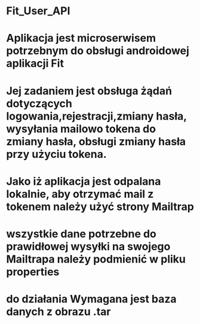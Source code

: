 # Fit_User_API

# Aplikacja jest microserwisem potrzebnym do obsługi androidowej aplikacji Fit
# Jej zadaniem jest obsługa żądań dotyczących logowania,rejestracji,zmiany hasła, wysyłania mailowo tokena do zmiany hasła, obsługi zmiany hasła przy użyciu tokena.
# Jako iż aplikacja jest odpalana lokalnie, aby otrzymać mail z tokenem należy użyć strony Mailtrap
# wszystkie dane potrzebne do prawidłowej wysyłki na swojego Mailtrapa należy podmienić w pliku properties

# do działania Wymagana jest baza danych z obrazu .tar
